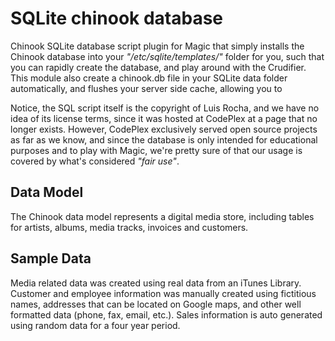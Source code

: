 # SQLite chinook database

Chinook SQLite database script plugin for Magic that simply installs the Chinook database into
your _"/etc/sqlite/templates/"_ folder for you, such that you can rapidly create the database,
and play around with the Crudifier. This module also create a chinook.db file in your SQLite data
folder automatically, and flushes your server side cache, allowing you to 

Notice, the SQL script itself is the copyright of Luis Rocha, and we have no idea of its license
terms, since it was hosted at CodePlex at a page that no longer exists. However, CodePlex exclusively
served open source projects as far as we know, and since the database is only intended for educational
purposes and to play with Magic, we're pretty sure of that our usage is covered by what's considered
_"fair use"_.

## Data Model

The Chinook data model represents a digital media store, including tables for artists, albums, media
tracks, invoices and customers.

## Sample Data

Media related data was created using real data from an iTunes Library. Customer and employee
information was manually created using fictitious names, addresses that can be located on Google maps,
and other well formatted data (phone, fax, email, etc.). Sales information is auto generated using
random data for a four year period.
